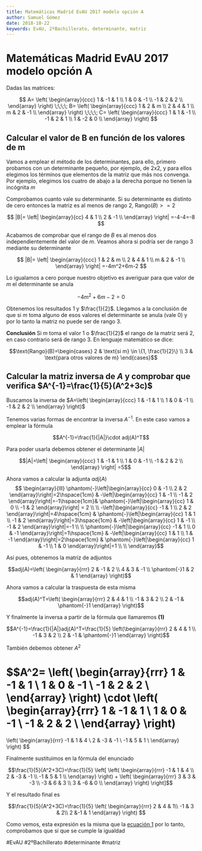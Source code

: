 ```yaml
---
title: Matemáticas Madrid EvAU 2017 modelo opción A
author: Samuel Gómez
date: 2018-10-22
keywords: EvAU, 2ºBachillerato, determinante, matriz
---
```


# Matemáticas Madrid EvAU 2017 modelo opción A

Dadas las matrices:

$$
A=
\left(
\begin{array}{ccc}
	1 & -1 & 1 \\
	1 & 0 & -1 \\
	-1 & 2 & 2 \\
\end{array}
\right)
\;\;\;\;
B=
\left(
\begin{array}{ccc}
	1 & 2 & m \\
	2 & 4 & 1 \\
	m & 2 & -1 \\
\end{array}
\right)
\;\;\;\;
C=
\left(
\begin{array}{ccc}
	1 & 1 & -1 \\
	-1 & 2 & 1 \\
	1 & -2 & 0 \\
\end{array}
\right)
$$


## Calcular el valor de B en función de los valores de m

Vamos a emplear el método de los determinantes, para ello, primero probamos con un determinante
pequeño, por ejemplo, de 2x2, y para ellos elegimos los términos que elementos de la matriz
que más nos convenga. Por ejemplo, elegimos los cuatro de abajo a la derecha porque no tienen
la incógnita $m$

Comprobamos cuanto vale su determinante. Si su determinante es distinto de cero entonces la matriz es
al menos de rango 2, $\text{Rango}(B)>=2$

$$
|B|=
\left|
\begin{array}{cc}
	4 & 1 \\
	2 & -1 \\
\end{array}
\right|
=-4-4=-8
$$

Acabamos de comprobar que el rango de $B$ es al menos dos independientemente del valor de $m$. Veamos ahora
si podría ser de rango 3 mediante su determinante

$$
|B|=
\left|
\begin{array}{ccc}
	1 & 2 & m \\
	2 & 4 & 1 \\
	m & 2 & -1 \\
\end{array}
\right|
=-4m^2+6m-2
$$

Lo igualamos a cero porque nuestro objetivo es averiguar para que valor de $m$ el determinante se anula

$$-4m^2+6m-2=0$$

Obtenemos los resultados 1 y $\frac{1}{2}$. Llegamos a la conclusión de que si $m$ toma
alguno de esos valores el determinante se anula (vale 0) y por lo tanto la matriz
no puede ser de rango 3.

**Conclusión** Si $m$ toma el valor 1 o $\frac{1}{2}$ el rango de la matriz será 2, en caso contrario
será de rango 3. En lenguaje matemático se dice:

$$\text{Rango}(B)=\begin{cases}
      2 & \text{si m} \in \{1, \frac{1}{2}\} \\
      3 & \text{para otros valores de m}
   \end{cases}$$


## Calcular la matriz inversa de $A$ y comprobar que verifica $A^{-1}=\frac{1}{5}(A^2+3c)$

Buscamos la inversa de $A=\left(
	\begin{array}{ccc}
		1 & -1 & 1 \\
		1 & 0 & -1 \\
		-1 & 2 & 2 \\
	\end{array}
	\right)$

Tenemos varias formas de encontrar la inversa $A^{-1}$. En este caso vamos a emplear
la fórmula

$$A^{-1}=\frac{1}{|A|}\cdot adj(A)^T$$

Para poder usarla debemos obtener el determinante $|A|$

$$|A|=\left|
\begin{array}{ccc}
	1 & -1 & 1 \\
	1 & 0 & -1 \\
	-1 & 2 & 2 \\
\end{array}
\right|
=5$$

Ahora vamos a calcular la adjunta $adj(A)$
$$
\begin{array}{lll}
		\phantom{-}\left|\begin{array}{cc} 0 & -1 \\ 2 & 2 \end{array}\right|=2\hspace{1cm} &
	 	-\left|\begin{array}{cc} 1 & -1 \\ -1 & 2 \end{array}\right|=-1\hspace{1cm}&
		\phantom{-}\left|\begin{array}{cc} 1 & 0 \\ -1 & 2 \end{array}\right| = 2
		 \\		 \\
		-\left|\begin{array}{cc} -1 & 1 \\ 2 & 2 \end{array}\right|=4\hspace{1cm} &
	 	\phantom{-}\left|\begin{array}{cc} 1 & 1 \\ -1 & 2 \end{array}\right|=3\hspace{1cm} &
		-\left|\begin{array}{cc} 1 & -1 \\ -1 & 2 \end{array}\right|=-1
		 \\		 \\
		\phantom{-}\left|\begin{array}{cc} -1 & 1 \\ 0 & -1 \end{array}\right|=1\hspace{1cm} &
	 	-\left|\begin{array}{cc} 1 & 1 \\ 1 & -1 \end{array}\right|=2\hspace{1cm} &
		\phantom{-}\left|\begin{array}{cc} 1 & -1 \\ 1 & 0 \end{array}\right|=1
		 \\		 \\
\end{array}$$

Así pues, obtenemos la matriz de adjuntos

$$adj(A)=\left(
\begin{array}{rrr}
	2 & -1 & 2 \\
	4 & 3 & -1 \\
	\phantom{-}1 & 2 & 1
\end{array}
\right)$$

Ahora vamos a calcular la traspuesta de esta misma

$$adj(A)^T=\left(
\begin{array}{rrr}
	2 & 4 & 1 \\
	-1 & 3 & 2 \\
	2 & -1 & \phantom{-}1
\end{array}
\right)$$

Y finalmente la inversa a partir de la fórmula que llamaremos **(1)**<a name="ec1"></a>

$$A^{-1}=\frac{1}{|A|}adj(A)^T=\frac{1}{5}
\left(\begin{array}{rrr}
	2 & 4 & 1 \\
	-1 & 3 & 2 \\
	2 & -1 & \phantom{-}1
\end{array}
\right)$$

También debemos obtener $A^2$

$$A^2=
\left(
\begin{array}{rrr}
	1 & -1 & 1 \\
	1 & 0 & -1 \\
	-1 & 2 & 2 \\
\end{array}
\right)
\cdot
\left(
\begin{array}{rrr}
	1 & -1 & 1 \\
	1 & 0 & -1 \\
	-1 & 2 & 2 \\
\end{array}
\right)
=
\left(
\begin{array}{rrr}
	-1 & 1 & 4 \\
	2 & -3 & -1 \\
	-1 & 5 & 1 \\
\end{array}
\right)
$$

Finalmente sustituimos en la fórmula del enunciado

$$\frac{1}{5}(A^2+3C)=\frac{1}{5}
\left[
	\left(
	\begin{array}{rrr}
		-1 & 1 & 4 \\
		2 & -3 & -1 \\
		-1 & 5 & 1 \\
	\end{array}
	\right)
	+
	\left(
	\begin{array}{rrr}
		3 & 3 & -3 \\
		-3 & 6 & 3 \\
		3 & -6 & 0 \\
	\end{array}
	\right)
\right]$$

Y el resultado final es

$$\frac{1}{5}(A^2+3C)=\frac{1}{5}
\left(
	\begin{array}{rrr}
		2  & 4 & 1\\
		-1 & 3 & 2\\
		2  &-1 & 1
	\end{array}
\right)
$$

Como vemos, esta expresión es la misma que la [ecuación 1](#ec1) por lo tanto, comprobamos que
sí que se cumple la igualdad

#EvAU #2ºBachillerato #determinante #matriz
